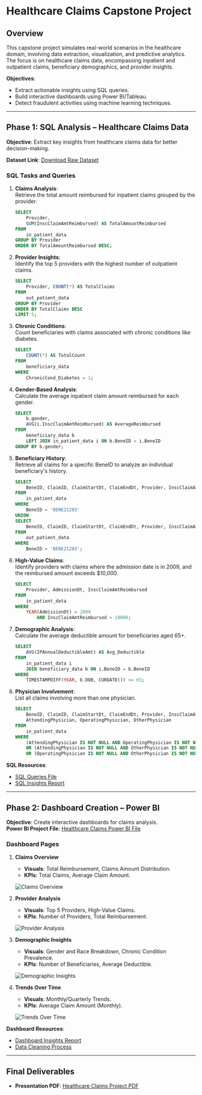 # Healthcare Claims Capstone Project

## Overview
This capstone project simulates real-world scenarios in the healthcare domain, involving data extraction, visualization, and predictive analytics. The focus is on healthcare claims data, encompassing inpatient and outpatient claims, beneficiary demographics, and provider insights. 

**Objectives**:
- Extract actionable insights using SQL queries.
- Build interactive dashboards using Power BI/Tableau.
- Detect fraudulent activities using machine learning techniques.

---

## Phase 1: SQL Analysis – Healthcare Claims Data

**Objective**: Extract key insights from healthcare claims data for better decision-making.

**Dataset Link**: [Download Raw Dataset](https://github.com/EthenDcosta5/Healthcare-Claims-Capstone-Project/blob/main/Raw-Dataset.rar)

### SQL Tasks and Queries
1. **Claims Analysis**:  
   Retrieve the total amount reimbursed for inpatient claims grouped by the provider.
   ```sql
   SELECT 
       Provider,
       SUM(InscClaimAmtReimbursed) AS TotalAmountReimbursed
   FROM
       in_patient_data
   GROUP BY Provider
   ORDER BY TotalAmountReimbursed DESC;
   ```

2. **Provider Insights**:  
   Identify the top 5 providers with the highest number of outpatient claims.
   ```sql
   SELECT 
       Provider, COUNT(*) AS TotalClaims
   FROM
       out_patient_data
   GROUP BY Provider
   ORDER BY TotalClaims DESC
   LIMIT 5;
   ```

3. **Chronic Conditions**:  
   Count beneficiaries with claims associated with chronic conditions like diabetes.
   ```sql
   SELECT 
       COUNT(*) AS TotalCount
   FROM
       beneficiary_data
   WHERE
       ChronicCond_Diabetes = 1;
   ```

4. **Gender-Based Analysis**:  
   Calculate the average inpatient claim amount reimbursed for each gender.
   ```sql
   SELECT 
       b.gender,
       AVG(i.InscClaimAmtReimbursed) AS AverageReimbursed
   FROM
       beneficiary_data b
       LEFT JOIN in_patient_data i ON b.BeneID = i.BeneID
   GROUP BY b.gender;
   ```

5. **Beneficiary History**:  
   Retrieve all claims for a specific BeneID to analyze an individual beneficiary's history.
   ```sql
   SELECT 
       BeneID, ClaimID, ClaimStartDt, ClaimEndDt, Provider, InscClaimAmtReimbursed 
   FROM
       in_patient_data
   WHERE
       BeneID = 'BENE21203' 
   UNION 
   SELECT 
       BeneID, ClaimID, ClaimStartDt, ClaimEndDt, Provider, InscClaimAmtReimbursed
   FROM
       out_patient_data
   WHERE
       BeneID = 'BENE21203';
   ```

6. **High-Value Claims**:  
   Identify providers with claims where the admission date is in 2009, and the reimbursed amount exceeds $10,000.
   ```sql
   SELECT 
       Provider, AdmissionDt, InscClaimAmtReimbursed
   FROM
       in_patient_data
   WHERE
       YEAR(AdmissionDt) = 2009
           AND InscClaimAmtReimbursed > 10000;
   ```

7. **Demographic Analysis**:  
   Calculate the average deductible amount for beneficiaries aged 65+.
   ```sql
   SELECT 
       AVG(IPAnnualDeductibleAmt) AS Avg_Deductible
   FROM
       in_patient_data i
       JOIN beneficiary_data b ON i.BeneID = b.BeneID
   WHERE
       TIMESTAMPDIFF(YEAR, b.DOB, CURDATE()) >= 65;
   ```

8. **Physician Involvement**:  
   List all claims involving more than one physician.
   ```sql
   SELECT 
       BeneID, ClaimID, ClaimStartDt, ClaimEndDt, Provider, InscClaimAmtReimbursed,
       AttendingPhysician, OperatingPhysician, OtherPhysician
   FROM
       in_patient_data
   WHERE
       (AttendingPhysician IS NOT NULL AND OperatingPhysician IS NOT NULL)
       OR (AttendingPhysician IS NOT NULL AND OtherPhysician IS NOT NULL)
       OR (OperatingPhysician IS NOT NULL AND OtherPhysician IS NOT NULL);
   ```

**SQL Resources**:
- [SQL Queries File](https://github.com/EthenDcosta5/Healthcare-Claims-Capstone-Project/blob/main/SQL-Project-File.sql)
- [SQL Insights Report](https://github.com/EthenDcosta5/Healthcare-Claims-Capstone-Project/blob/main/Insights-Report/SQL-Analysis-Insights-Report.docx)

---

## Phase 2: Dashboard Creation – Power BI

**Objective**: Create interactive dashboards for claims analysis.  
**Power BI Project File**: [Healthcare Claims Power BI File](https://github.com/EthenDcosta5/Healthcare-Claims-Capstone-Project/blob/main/HealthCare-Claims-Project-PowerBI.pbix)

### Dashboard Pages
1. **Claims Overview**  
   - **Visuals**: Total Reimbursement, Claims Amount Distribution.  
   - **KPIs**: Total Claims, Average Claim Amount.

   ![Claims Overview](https://github.com/EthenDcosta5/Healthcare-Claims-Capstone-Project/blob/main/Dashboard-Images/Page%201%20-%20Claims%20Overview.png)

2. **Provider Analysis**  
   - **Visuals**: Top 5 Providers, High-Value Claims.  
   - **KPIs**: Number of Providers, Total Reimbursement.  

   ![Provider Analysis](https://github.com/EthenDcosta5/Healthcare-Claims-Capstone-Project/blob/main/Dashboard-Images/Page%202%20-%20%20Provider%20Analysis.png)

3. **Demographic Insights**  
   - **Visuals**: Gender and Race Breakdown, Chronic Condition Prevalence.  
   - **KPIs**: Number of Beneficiaries, Average Deductible.  

   ![Demographic Insights](https://github.com/EthenDcosta5/Healthcare-Claims-Capstone-Project/blob/main/Dashboard-Images/Page%203%20-%20Demographic%20Insights.png)

4. **Trends Over Time**  
   - **Visuals**: Monthly/Quarterly Trends.  
   - **KPIs**: Average Claim Amount (Monthly).  

   ![Trends Over Time](https://github.com/EthenDcosta5/Healthcare-Claims-Capstone-Project/blob/main/Dashboard-Images/Page%204%20-%20%20Trends%20Over%20Time.png)

**Dashboard Resources**:
- [Dashboard Insights Report](https://github.com/EthenDcosta5/Healthcare-Claims-Capstone-Project/blob/main/Insights-Report/Dashboard-Insights-Report.docx)
- [Data Cleaning Process](https://github.com/EthenDcosta5/Healthcare-Claims-Capstone-Project/blob/main/Data-Cleaning-Process.docx)

---

## Final Deliverables
- **Presentation PDF**: [Healthcare Claims Project PDF](https://github.com/EthenDcosta5/Healthcare-Claims-Capstone-Project/blob/main/Healthcare-Claims-Project-PDF.pdf)
